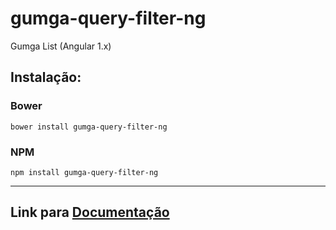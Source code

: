# gumga-query-filter-ng
Gumga List (Angular 1.x)

## Instalação:

### Bower
```
bower install gumga-query-filter-ng
```
### NPM
```
npm install gumga-query-filter-ng
```
---

## Link para [Documentação](https://gumga.github.io)
